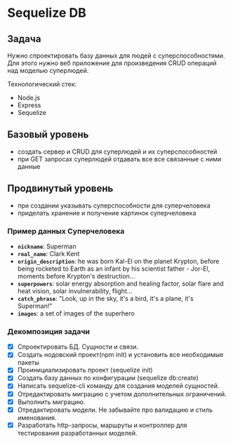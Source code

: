 # Sequelize DB

## Задача

Нужно спроектировать базу данных для людей с суперспособностями. Для этого нужно веб приложение для произведения CRUD операций над моделью суперлюдей.

Технологический стек:

- Node.js
- Express
- Sequelize

## Базовый уровень

- создать сервер и CRUD для суперлюдей и их суперспособностей
- при GET запросах суперлюдей отдавать все все связанные с ними данные

## Продвинутый уровень

- при создании указывать суперспособности для суперчеловека
- приделать хранение и получение картинок суперчеловека

### Пример данных Суперчеловека

- **`nickname`**: Superman
- **`real_name`**: Clark Kent
- **`origin_description`**: he was born Kal-El on the planet Krypton, before being rocketed to Earth as an infant by his scientist father - Jor-El, moments before Krypton's destruction...
- **`superpowers`**: solar energy absorption and healing factor, solar flare and heat vision, solar invulnerability, flight...
- **`catch_phrase`**: "Look, up in the sky, it's a bird, it's a plane, it's Superman!"
- **`images`**: a set of images of the superhero

### Декомпозиция задачи

- [x] Спроектировать БД. Сущности и связи.
- [x] Создать нодовский проект(npm init) и установить все необходимые пакеты
- [x] Проинициализировать проект (sequelize init)
- [x] Создать базу данных по конфигурации (sequelize db:create)
- [x] Написать sequelize-cli команду для создания моделей сущностей.
- [x] Отредактировать миграцию с учетом дополнительных ограничений.
- [x] Выполнить миграцию.
- [x] Отредактировать модели. Не забывайте про валидацию и стиль именования.
- [x] Разработать http-запросы, маршруты и контроллер для тестирования разработанных моделей.

